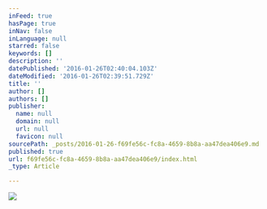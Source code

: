 ```yaml
---
inFeed: true
hasPage: true
inNav: false
inLanguage: null
starred: false
keywords: []
description: ''
datePublished: '2016-01-26T02:40:04.103Z'
dateModified: '2016-01-26T02:39:51.729Z'
title: ''
author: []
authors: []
publisher:
  name: null
  domain: null
  url: null
  favicon: null
sourcePath: _posts/2016-01-26-f69fe56c-fc8a-4659-8b8a-aa47dea406e9.md
published: true
url: f69fe56c-fc8a-4659-8b8a-aa47dea406e9/index.html
_type: Article

---
```

![](https://the-grid-user-content.s3-us-west-2.amazonaws.com/cbf12ce5-b55d-4634-a1ee-27da0f6f950f.jpg)